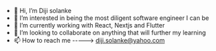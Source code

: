 - 👋 Hi, I’m Diji solanke
- 👀 I’m interested in being the most diligent software engineer I can be
- 🌱 I’m currently working with React, Nextjs and Flutter
- 💞️ I’m looking to collaborate on anything that will further my learning
- 📫 How to reach me -----> diji.solanke@yahoo.com

